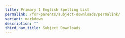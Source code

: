 ```yaml
---
title: Primary 1 English Spelling List
permalink: /for-parents/subject-downloads/permalink/
variant: markdown
description: ""
third_nav_title: Subject Downloads
---
```

